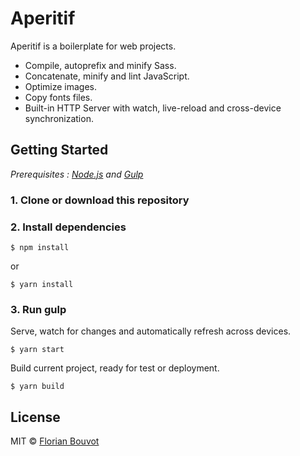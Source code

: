 # Aperitif

Aperitif is a boilerplate for web projects.

* Compile, autoprefix and minify Sass.
* Concatenate, minify and lint JavaScript.
* Optimize images.
* Copy fonts files.
* Built-in HTTP Server with watch, live-reload and cross-device synchronization.

## Getting Started

*Prerequisites : [Node.js](https://nodejs.org/) and [Gulp](http://gulpjs.com/)*

### 1. Clone or download this repository

### 2. Install dependencies

```
$ npm install
``` 

or

```
$ yarn install
```

### 3. Run gulp

Serve, watch for changes and automatically refresh across devices.

```
$ yarn start
```

Build current project, ready for test or deployment.

```
$ yarn build
```

## License

MIT © [Florian Bouvot](https://github.com/florianbouvot)
